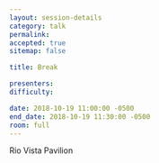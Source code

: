 ```yaml
---
layout: session-details
category: talk
permalink:
accepted: true
sitemap: false

title: Break

presenters:
difficulty:

date: 2018-10-19 11:00:00 -0500
end_date: 2018-10-19 11:30:00 -0500
room: full
---
```

Rio Vista Pavilion
